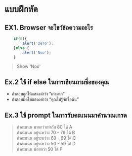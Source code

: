 # แบบฝึกหัด
## EX1. Browser จะโชว์ข้อความอะไร

``` JAVASCRIPT
    if(0){
        alert('zero');
    }else {
        alert('Noo');
    }
```
> Show 'Noo'

## Ex.2 ใช้ if else ในการเขียนถามชื่อของคุณ
- ถ้าตอบถูกให้แสดงคำว่า “เก่งมาก”  
- ถ้าตอบผิดให้แสดงคำว่า “คุณไม่รู้จักชื่อฉัน”  

## Ex.3 ใช้ prompt ในการรับคะแนนมาคำนวณเกรด
> ถ้าคะแนน มากกว่าเท่ากับ 80	ได้ A  
> ถ้าคะแนน อยู่ระหว่าง 70 - 79 	ได้ B  
> ถ้าคะแนน อยู่ระหว่าง 60 - 69  ได้ C  
> ถ้าคะแนน อยู่ระหว่าง 50 - 59   ได้ D  
> ถ้าคะแนน น้อยกว่า 50         ได้ F  
